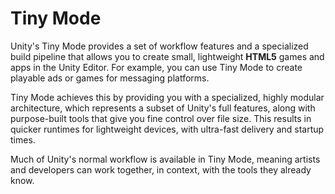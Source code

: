 # Tiny Mode

Unity's Tiny Mode provides a set of workflow features and a specialized build pipeline that allows you to create small, lightweight **HTML5** games and apps in the Unity Editor. For example, you can use Tiny Mode to create playable ads or games for messaging platforms.

Tiny Mode achieves this by providing you with a specialized, highly modular architecture, which represents a subset of Unity's full features, along with purpose-built tools that give you fine control over file size. This results in quicker runtimes for lightweight devices, with ultra-fast delivery and startup times.

Much of Unity's normal workflow is available in Tiny Mode, meaning artists and developers can work together, in context, with the tools they already know.
